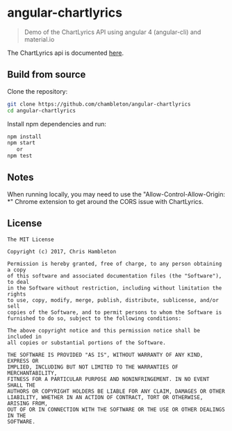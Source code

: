 # angular-chartlyrics
> Demo of the ChartLyrics API using angular 4 (angular-cli) and material.io


The ChartLyrics api is documented [here](http://www.chartlyrics.com). 


## Build from source

Clone the repository:

```bash
git clone https://github.com/chambleton/angular-chartlyrics
cd angular-chartlyrics
```

Install npm dependencies and run:

```bash
npm install
npm start
   or 
npm test
```

## Notes

When running locally, you may need to use the "Allow-Control-Allow-Origin: *" Chrome extension 
to get around the CORS issue with ChartLyrics.




## License

    The MIT License

    Copyright (c) 2017, Chris Hambleton

    Permission is hereby granted, free of charge, to any person obtaining a copy
    of this software and associated documentation files (the "Software"), to deal
    in the Software without restriction, including without limitation the rights
    to use, copy, modify, merge, publish, distribute, sublicense, and/or sell
    copies of the Software, and to permit persons to whom the Software is
    furnished to do so, subject to the following conditions:

    The above copyright notice and this permission notice shall be included in
    all copies or substantial portions of the Software.

    THE SOFTWARE IS PROVIDED "AS IS", WITHOUT WARRANTY OF ANY KIND, EXPRESS OR
    IMPLIED, INCLUDING BUT NOT LIMITED TO THE WARRANTIES OF MERCHANTABILITY,
    FITNESS FOR A PARTICULAR PURPOSE AND NONINFRINGEMENT. IN NO EVENT SHALL THE
    AUTHORS OR COPYRIGHT HOLDERS BE LIABLE FOR ANY CLAIM, DAMAGES OR OTHER
    LIABILITY, WHETHER IN AN ACTION OF CONTRACT, TORT OR OTHERWISE, ARISING FROM,
    OUT OF OR IN CONNECTION WITH THE SOFTWARE OR THE USE OR OTHER DEALINGS IN THE
    SOFTWARE.
